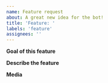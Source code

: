 ```yaml
---
name: Feature request
about: A great new idea for the bot!
title: 'Feature: '
labels: 'feature'
assignees: ''
---
```


**Goal of this feature**

<!-- Does this fix any problems you have or is it just a nice to have thing -->

**Describe the feature**

<!-- Detailed description of the feature, doesn't need to be that long -->

**Media**

<!-- Not necessary, media such as screenshots or concept art -->
